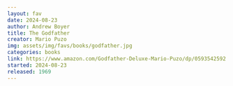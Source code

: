 ```yaml
---
layout: fav
date: 2024-08-23
author: Andrew Boyer
title: The Godfather
creator: Mario Puzo
img: assets/img/favs/books/godfather.jpg
categories: books
link: https://www.amazon.com/Godfather-Deluxe-Mario-Puzo/dp/0593542592
started: 2024-08-23
released: 1969
---
```

